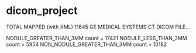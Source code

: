 # dicom_project

 TOTAL MAPPED (with XML) 11645 GE MEDICAL SYSTEMS CT DICOM FILE...
 
 NODULE_GREATER_THAN_3MM count = 17421
 NODULE_LESS_THAN_3MM count = 5954
 NON_NODULE_GREATER_THAN_3MM count = 10182
